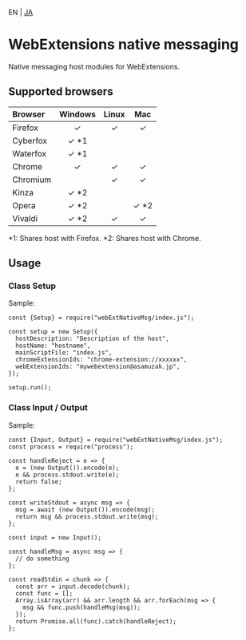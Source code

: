 EN | [JA](./README.ja.md)

# WebExtensions native messaging

Native messaging host modules for WebExtensions.

## Supported browsers

|Browser |Windows|Linux  |Mac    |
|:-------|:-----:|:-----:|:-----:|
|Firefox |   ✓   |   ✓   |   ✓   |
|Cyberfox|   ✓ *1|       |       |
|Waterfox|   ✓ *1|       |       |
|Chrome  |   ✓   |   ✓   |   ✓   |
|Chromium|       |   ✓   |   ✓   |
|Kinza   |   ✓ *2|       |       |
|Opera   |   ✓ *2|       |   ✓ *2|
|Vivaldi |   ✓ *2|   ✓   |   ✓   |

*1: Shares host with Firefox.
*2: Shares host with Chrome.

## Usage

### Class Setup

Sample:
```
const {Setup} = require("webExtNativeMsg/index.js");

const setup = new Setup({
  hostDescription: "Description of the host",
  hostName: "hostname",
  mainScriptFile: "index.js",
  chromeExtensionIds: "chrome-extension://xxxxxx",
  webExtensionIds: "mywebextension@asamuzak.jp",
});

setup.run();
```

### Class Input / Output

Sample:
```
const {Input, Output} = require("webExtNativeMsg/index.js");
const process = require("process");

const handleReject = e => {
  e = (new Output()).encode(e);
  e && process.stdout.write(e);
  return false;
};

const writeStdout = async msg => {
  msg = await (new Output()).encode(msg);
  return msg && process.stdout.write(msg);
};

const input = new Input();

const handleMsg = async msg => {
  // do something
};

const readStdin = chunk => {
  const arr = input.decode(chunk);
  const func = [];
  Array.isArray(arr) && arr.length && arr.forEach(msg => {
    msg && func.push(handleMsg(msg));
  });
  return Promise.all(func).catch(handleReject);
};
```

